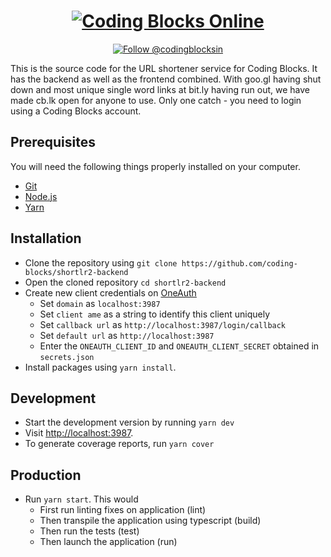 <h1 align="center"><a href="https://online.codingblocks.com">
   <img src="https://raw.githubusercontent.com/YashKumarVerma/shortlr2-backend/readme-update/docs/illustrations/coding-blocks-logo.png" alt="Coding Blocks Online"/></h1>

<p align="center">
  <a href="https://twitter.com/intent/follow?screen_name=codingblocksin">
    <img src="https://img.shields.io/twitter/follow/codingblocks.svg?label=Follow%20@codingblocksin" alt="Follow @codingblocksin" />
  </a>
</p>

This is the source code for the URL shortener service for Coding Blocks. It has the backend as well as the frontend combined. With goo.gl having shut down and most unique single word links at bit.ly having run out, we have made cb.lk open for anyone to use. Only one catch - you need to login using a Coding Blocks account.

## Prerequisites

You will need the following things properly installed on your computer.

- [Git](https://git-scm.com/)
- [Node.js](https://nodejs.org/)
- [Yarn](https://yarnpkg.com/)

## Installation

- Clone the repository using `git clone https://github.com/coding-blocks/shortlr2-backend`
- Open the cloned repository `cd shortlr2-backend`
- Create new client credentials on [OneAuth](https://account.codingblocks.com/clients/add)
  - Set `domain` as `localhost:3987`
  - Set `client ame` as a string to identify this client uniquely
  - Set `callback url` as `http://localhost:3987/login/callback`
  - Set `default url` as `http://localhost:3987`
  - Enter the `ONEAUTH_CLIENT_ID` and `ONEAUTH_CLIENT_SECRET` obtained in `secrets.json`
- Install packages using `yarn install`.

## Development

- Start the development version by running `yarn dev`
- Visit [http://localhost:3987](http://localhost:3987).
- To generate coverage reports, run `yarn cover`

## Production

- Run `yarn start`. This would
  - First run linting fixes on application (lint)
  - Then transpile the application using typescript (build)
  - Then run the tests (test)
  - Then launch the application (run)
